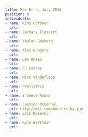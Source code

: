 ```yaml
---
title: Mac Erra, July 2016
position: 8
individuals:
- name: King October
  url: 
- name: Zachary Flessert
  url: 
- name: Taylor Seaberg
  url: 
- name: Alex Gregory
  url: 
- name: Dan Rosen
  url: 
- name: EJ Easley
  url: 
- name: Nick Vanderloop
  url: 
- name: ProllyTri$
  url: 
- name: S'sence Adams
  url: 
- name: Jasmine McConnel
  url: http://mkt.com/butters-by-jay
- name: Erik Dosedel
  url: 
- name: Kyle Werstein
  url: 
---
```


